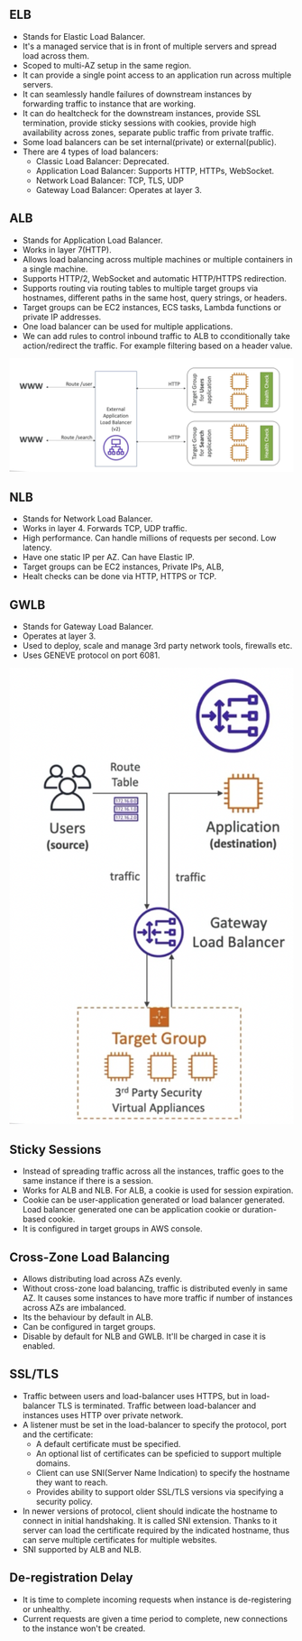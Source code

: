## ELB
- Stands for Elastic Load Balancer.
- It's a managed service that is in front of multiple servers and spread load across them.
- Scoped to multi-AZ setup in the same region.
- It can provide a single point access to an application run across multiple servers.
- It can seamlessly handle failures of downstream instances by forwarding traffic to instance that are working.
- It can do healtcheck for the downstream instances, provide SSL termination, provide sticky sessions with cookies, provide high availability across zones, separate public traffic from private traffic.
- Some load balancers can be set internal(private) or external(public).
- There are 4 types of load balancers:
    - Classic Load Balancer: Deprecated.
    - Application Load Balancer: Supports HTTP, HTTPs, WebSocket.
    - Network Load Balancer: TCP, TLS, UDP
    - Gateway Load Balancer: Operates at layer 3.

## ALB
- Stands for Application Load Balancer.
- Works in layer 7(HTTP).
- Allows load balancing across multiple machines or multiple containers in a single machine.
- Supports HTTP/2, WebSocket and automatic HTTP/HTTPS redirection.
- Supports routing via routing tables to multiple target groups via hostnames, different paths in the same host, query strings, or headers.
- Target groups can be EC2 instances, ECS tasks, Lambda functions or private IP addresses.
- One load balancer can be used for multiple applications.
- We can add rules to control inbound traffic to ALB to cconditionally take action/redirect the traffic. For example filtering based on a header value.

![ALB](../images/alb.png)

## NLB
- Stands for Network Load Balancer.
- Works in layer 4. Forwards TCP, UDP traffic.
- High performance. Can handle millions of requests per second. Low latency.
- Have one static IP per AZ. Can have Elastic IP.
- Target groups can be EC2 instances, Private IPs, ALB, 
- Healt checks can be done via HTTP, HTTPS or TCP.

## GWLB
- Stands for Gateway Load Balancer.
- Operates at layer 3.
- Used to deploy, scale and manage 3rd party network tools, firewalls etc.
- Uses GENEVE protocol on port 6081.

![GWLB](../images/gwlb.png)

## Sticky Sessions
- Instead of spreading traffic across all the instances, traffic goes to the same instance if there is a session.
- Works for ALB and NLB. For ALB, a cookie is used for session expiration.
- Cookie can be user-application generated or load balancer generated. Load balancer generated one can be application cookie or duration-based cookie.
- It is configured in target groups in AWS console.

## Cross-Zone Load Balancing
- Allows distributing load across AZs evenly.
- Without cross-zone load balancing, traffic is distributed evenly in same AZ. It causes some instances to have more traffic if number of instances across AZs are imbalanced.
- Its the behaviour by default in ALB. 
- Can be configured in target groups.
- Disable by default for NLB and GWLB. It'll be charged in case it is enabled.

## SSL/TLS
- Traffic between users and load-balancer uses HTTPS, but in load-balancer TLS is terminated. Traffic between load-balancer and instances uses HTTP over private network.
- A listener must be set in the load-balancer to specify the protocol, port and the certificate:
    - A default certificate must be specified.
    - An optional list of certificates can be speficied to support multiple domains.
    - Client can use SNI(Server Name Indication) to specify the hostname they want to reach.
    - Provides ability to support older SSL/TLS versions via specifying a security policy.
- In newer versions of protocol, client should indicate the hostname to connect in initial handshaking. It is called SNI extension. Thanks to it server can load the certificate
required by the indicated hostname, thus can serve multiple certificates for multiple websites.
- SNI supported by ALB and NLB.

## De-registration Delay
- It is time to complete incoming requests when instance is de-registering or unhealthy.
- Current requests are given a time period to complete, new connections to the instance won't be created.